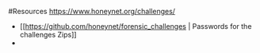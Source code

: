 #Resources
https://www.honeynet.org/challenges/
- [[https://github.com/honeynet/forensic_challenges | Passwords for the challenges Zips]]
- 